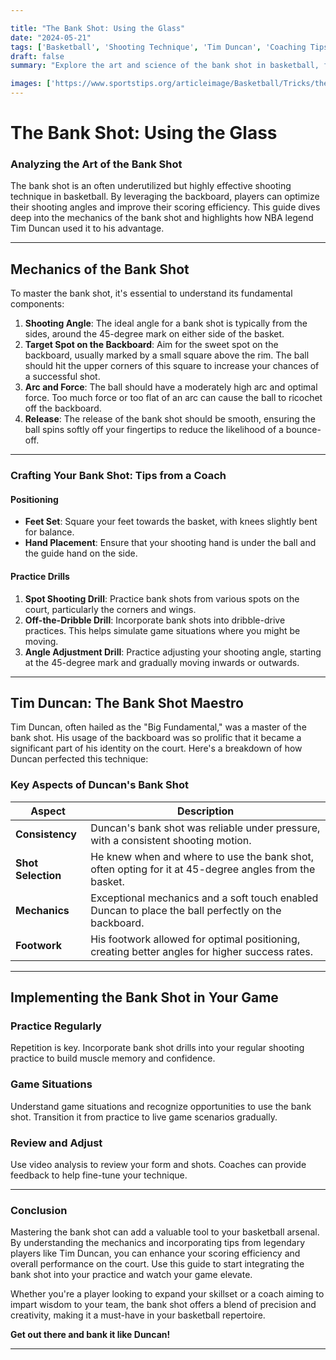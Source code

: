 ```yaml
---

title: "The Bank Shot: Using the Glass"
date: "2024-05-21"
tags: ['Basketball', 'Shooting Technique', 'Tim Duncan', 'Coaching Tips', 'Player Skills']
draft: false
summary: "Explore the art and science of the bank shot in basketball, focusing on its mechanics and the mastery demonstrated by Tim Duncan. Learn how to employ this technique to enhance your game."

images: ['https://www.sportstips.org/articleimage/Basketball/Tricks/the_bank_shot_using_the_glass.webp']
---
```


# The Bank Shot: Using the Glass

### Analyzing the Art of the Bank Shot

The bank shot is an often underutilized but highly effective shooting technique in basketball. By leveraging the backboard, players can optimize their shooting angles and improve their scoring efficiency. This guide dives deep into the mechanics of the bank shot and highlights how NBA legend Tim Duncan used it to his advantage.

---

## Mechanics of the Bank Shot

To master the bank shot, it's essential to understand its fundamental components:

1. **Shooting Angle**: The ideal angle for a bank shot is typically from the sides, around the 45-degree mark on either side of the basket.
2. **Target Spot on the Backboard**: Aim for the sweet spot on the backboard, usually marked by a small square above the rim. The ball should hit the upper corners of this square to increase your chances of a successful shot.
3. **Arc and Force**: The ball should have a moderately high arc and optimal force. Too much force or too flat of an arc can cause the ball to ricochet off the backboard.
4. **Release**: The release of the bank shot should be smooth, ensuring the ball spins softly off your fingertips to reduce the likelihood of a bounce-off.

---

### Crafting Your Bank Shot: Tips from a Coach

#### Positioning

- **Feet Set**: Square your feet towards the basket, with knees slightly bent for balance.
- **Hand Placement**: Ensure that your shooting hand is under the ball and the guide hand on the side.
  

#### Practice Drills

1. **Spot Shooting Drill**: Practice bank shots from various spots on the court, particularly the corners and wings.
2. **Off-the-Dribble Drill**: Incorporate bank shots into dribble-drive practices. This helps simulate game situations where you might be moving.
3. **Angle Adjustment Drill**: Practice adjusting your shooting angle, starting at the 45-degree mark and gradually moving inwards or outwards.

---

## Tim Duncan: The Bank Shot Maestro

Tim Duncan, often hailed as the "Big Fundamental," was a master of the bank shot. His usage of the backboard was so prolific that it became a significant part of his identity on the court. Here's a breakdown of how Duncan perfected this technique:

### Key Aspects of Duncan's Bank Shot

| Aspect              | Description                                                                                                  |
|---------------------|--------------------------------------------------------------------------------------------------------------|
| **Consistency**     | Duncan's bank shot was reliable under pressure, with a consistent shooting motion.                           |
| **Shot Selection**  | He knew when and where to use the bank shot, often opting for it at 45-degree angles from the basket.       |
| **Mechanics**       | Exceptional mechanics and a soft touch enabled Duncan to place the ball perfectly on the backboard.          |
| **Footwork**        | His footwork allowed for optimal positioning, creating better angles for higher success rates.               |

---

## Implementing the Bank Shot in Your Game

### Practice Regularly

Repetition is key. Incorporate bank shot drills into your regular shooting practice to build muscle memory and confidence.

### Game Situations

Understand game situations and recognize opportunities to use the bank shot. Transition it from practice to live game scenarios gradually.

### Review and Adjust

Use video analysis to review your form and shots. Coaches can provide feedback to help fine-tune your technique.

---

### Conclusion

Mastering the bank shot can add a valuable tool to your basketball arsenal. By understanding the mechanics and incorporating tips from legendary players like Tim Duncan, you can enhance your scoring efficiency and overall performance on the court. Use this guide to start integrating the bank shot into your practice and watch your game elevate.

Whether you're a player looking to expand your skillset or a coach aiming to impart wisdom to your team, the bank shot offers a blend of precision and creativity, making it a must-have in your basketball repertoire.

**Get out there and bank it like Duncan!**

---

```

